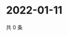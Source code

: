# 2022-01-11

共 0 条

<!-- BEGIN WEIBO -->
<!-- 最后更新时间 Tue Jan 11 2022 12:15:39 GMT+0800 (China Standard Time) -->

<!-- END WEIBO -->

